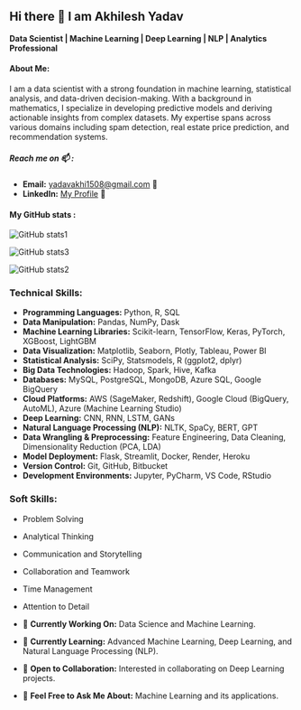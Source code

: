 ## Hi there 👋 I am Akhilesh Yadav
**Data Scientist | Machine Learning  | Deep Learning | NLP | Analytics Professional**

#### About Me:
I am a data scientist with a strong foundation in machine learning, statistical analysis, and data-driven decision-making. With a background in mathematics, I specialize in developing predictive models and deriving actionable insights from complex datasets. My expertise spans across various domains including spam detection, real estate price prediction, and recommendation systems.

##### Reach me on 📫 :
- **Email:** [yadavakhi1508@gmail.com](mailto:yadavakhi1508@gmail.com) 📧
- **LinkedIn:** [My Profile](https://www.linkedin.com/in/akhileshyadav1598/) 💼

#### My GitHub stats :
![GitHub stats1](https://github-readme-stats.vercel.app/api?username=MathTechWhiz)

![GitHub stats3](https://github-readme-stats.vercel.app/api/top-langs/?username=MathTechWhiz)

![GitHub stats2](https://github-readme-streak-stats.herokuapp.com/?user=MathTechWhiz)

### **Technical Skills:**
- **Programming Languages:** Python, R, SQL
- **Data Manipulation:** Pandas, NumPy, Dask
- **Machine Learning Libraries:** Scikit-learn, TensorFlow, Keras, PyTorch, XGBoost, LightGBM
- **Data Visualization:** Matplotlib, Seaborn, Plotly, Tableau, Power BI
- **Statistical Analysis:** SciPy, Statsmodels, R (ggplot2, dplyr)
- **Big Data Technologies:** Hadoop, Spark, Hive, Kafka
- **Databases:** MySQL, PostgreSQL, MongoDB, Azure SQL, Google BigQuery
- **Cloud Platforms:** AWS (SageMaker, Redshift), Google Cloud (BigQuery, AutoML), Azure (Machine Learning Studio)
- **Deep Learning:** CNN, RNN, LSTM, GANs
- **Natural Language Processing (NLP):** NLTK, SpaCy, BERT, GPT
- **Data Wrangling & Preprocessing:** Feature Engineering, Data Cleaning, Dimensionality Reduction (PCA, LDA)
- **Model Deployment:** Flask, Streamlit, Docker, Render, Heroku
- **Version Control:** Git, GitHub, Bitbucket
- **Development Environments:** Jupyter, PyCharm, VS Code, RStudio

### **Soft Skills:**
- Problem Solving
- Analytical Thinking
- Communication and Storytelling
- Collaboration and Teamwork
- Time Management
- Attention to Detail


- 🔭 **Currently Working On:** Data Science and Machine Learning.
- 🌱 **Currently Learning:** Advanced Machine Learning, Deep Learning, and Natural Language Processing (NLP). 
- 👯 **Open to Collaboration:** Interested in collaborating on Deep Learning projects.
- 💬 **Feel Free to Ask Me About:** Machine Learning and its applications.
  


<!--
**akhilesh-ds/akhilesh-ds** is a ✨ _special_ ✨ repository because its `README.md` (this file) appears on your GitHub profile.

Here are some ideas to get you started:

- 🔭 I’m currently working on ...
- 🌱 I’m currently learning ...
- 👯 I’m looking to collaborate on ...
- 🤔 I’m looking for help with ...
- 💬 Ask me about ...
- 📫 How to reach me: ...
- 😄 Pronouns: ...
- ⚡ Fun fact: ...

##### Reach me on:
- **LinkedIn:** [My Profile](https://www.linkedin.com/in/akhilesh-yadav) 💼
- **Website:** [akhileshyadav.com](http://akhileshyadav.com) 📹 ✍🏾
- **Medium Blogs:** [Read My Technical Blogs](https://medium.com/@akhileshyadav) 🏓
- **Kaggle:** [My Data Science Contributions](https://www.kaggle.com/akhileshyadav) 🖥💻

**Skills and Expertise:**

- **Languages:** Python, SQL
- **Tools and Libraries:** Pandas, NumPy, Scikit-learn, XGBoost, Matplotlib, Seaborn, Streamlit
- **Development Environments:** VS Code, PyCharm, Jupyter Notebook

**Key Projects:**

- **Spam Detection Algorithm:** Developed a highly accurate spam detection model using NLP and machine learning techniques.
- **Real Estate Price Prediction & Recommendation System:** Built a model for predicting real estate prices and a recommendation system for property selection.

I am passionate about leveraging data science to tackle real-world challenges and continuously improving my analytical and technical skills. Feel free to explore my projects and connect with me for potential collaborations or discussions on data science and technology.

-->

